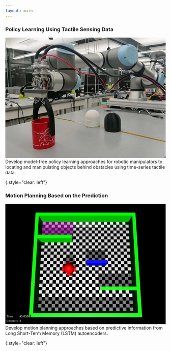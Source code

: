 ```yaml
---
layout: main
---
```


### Policy Learning Using Tactile Sensing Data

<img class="list-img" src="assets/images/tactile-grasping.jfif"/> Develop model-free policy learning approaches for robotic manipulators to locating and manipulating objects behind obstacles using time-series tactile data.

{:style="clear: left"}
&nbsp;

### Motion Planning Based on the Prediction

<img class="list-img" src="assets/images/predictive-motion-planning.jfif"/> Develop motion planning approaches based on predictive information from Long Short-Term Memory (LSTM) autoencoders.

{:style="clear: left"}
&nbsp;
